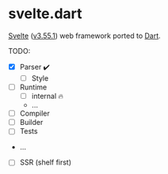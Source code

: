 svelte.dart
===========

[Svelte](https://svelte.dev/) ([v3.55.1](https://github.com/sveltejs/svelte/tree/v3.55.1))
web framework ported to [Dart](https://dart.dev).

TODO:
- [x] Parser ✔️
  - [ ] Style
- [ ] Runtime
  - [ ] internal 🔥
  - ...
- [ ] Compiler
- [ ] Builder
- [ ] Tests
- ...
- [ ] SSR (shelf first)
